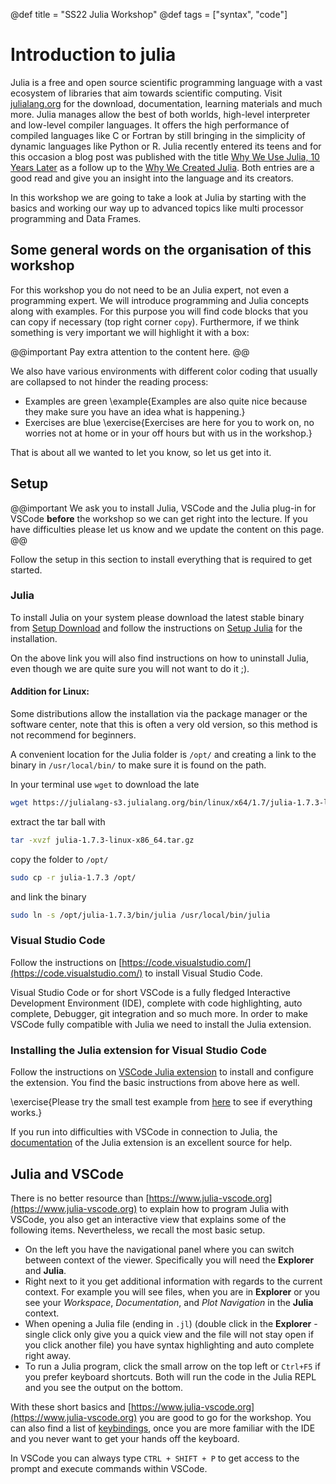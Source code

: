 @def title = "SS22 Julia Workshop"
@def tags = ["syntax", "code"]

# Introduction to julia

Julia is a free and open source scientific programming language with a vast ecosystem of libraries that aim towards scientific computing. Visit [julialang.org](https://julialang.org) for the download, documentation, learning materials and much more. Julia manages allow the best of both worlds, high-level interpreter and low-level compiler languages. It offers the high performance of compiled languages like C or Fortran by still bringing in the simplicity of dynamic languages like Python or R. Julia recently entered its teens and for this occasion a blog post was published with the title [Why We Use Julia, 10 Years Later](https://julialang.org/blog/2022/02/10years/) as a follow up to the [Why We Created Julia](https://julialang.org/blog/2012/02/why-we-created-julia/). Both entries are a good read and give you an insight into the language and its creators.

In this workshop we are going to take a look at Julia by starting with the basics and working our way up to advanced topics like multi processor programming and Data Frames.

## Some general words on the organisation of this workshop

For this workshop you do not need to be an Julia expert, not even a programming expert. We will introduce programming and Julia concepts along with examples. For this purpose you will find code blocks that you can copy if necessary (top right corner `copy`). Furthermore, if we think something is very important we will highlight it with a box:

@@important
Pay extra attention to the content here.
@@

We also have various environments with different color coding that usually are collapsed to not hinder the reading process:
- Examples are green
\example{Examples are also quite nice because they make sure you have an idea what is happening.}
- Exercises are blue
\exercise{Exercises are here for you to work on, no worries not at home or in your off hours but with us in the workshop.}

That is about all we wanted to let you know, so let us get into it.

## Setup

@@important
We ask you to install Julia, VSCode and the Julia plug-in for VSCode **before** the workshop so we can get right into the lecture. If you have difficulties please let us know and we update the content on this page. 
@@

Follow the setup in this section to install everything that is required to get started.

### Julia 
To install Julia on your system please download the latest stable binary from [Setup Download](https://julialang.org/downloads/) and follow the instructions on [Setup Julia](https://julialang.org/downloads/platform/) for the installation.

On the above link you will also find instructions on how to uninstall Julia, even though we are quite sure you will not want to do it ;).

#### Addition for Linux:
Some distributions allow the installation via the package manager or the software center, note that this is often a very old version, so this method is not recommend for beginners. 

A convenient location for the Julia folder is `/opt/` and creating a link to the binary in `/usr/local/bin/` to make sure it is found on the path. 

In your terminal use `wget` to download the late
```bash
wget https://julialang-s3.julialang.org/bin/linux/x64/1.7/julia-1.7.3-linux-x86_64.tar.gz
```
extract the tar ball with
```bash
tar -xvzf julia-1.7.3-linux-x86_64.tar.gz
```
copy the folder to `/opt/`
```bash
sudo cp -r julia-1.7.3 /opt/
```
and link the binary
```bash
sudo ln -s /opt/julia-1.7.3/bin/julia /usr/local/bin/julia
```

### Visual Studio Code

Follow the instructions on [https://code.visualstudio.com/](https://code.visualstudio.com/) to install Visual Studio Code. 

Visual Studio Code or for short VSCode is a fully fledged Interactive Development Environment (IDE), complete with code highlighting, auto complete, Debugger, git integration and so much more. In order to make VSCode fully compatible with Julia we need to install the Julia extension. 

### Installing the Julia extension for Visual Studio Code

Follow the instructions on [VSCode Julia extension](https://www.julia-vscode.org/docs/dev/gettingstarted/#Installing-the-Julia-extension) to install and configure the extension. You find the basic instructions from above here as well.

\exercise{Please try the small test example from [here](https://www.julia-vscode.org/docs/dev/gettingstarted/#Creating-Your-First-Julia-Hello-World-program) to see if everything works.}

If you run into difficulties with VSCode in connection to Julia, the [documentation](https://www.julia-vscode.org/docs/dev/) of the Julia extension is an excellent source for help. 

## Julia and VSCode

There is no better resource than [https://www.julia-vscode.org](https://www.julia-vscode.org) to explain how to program Julia with VSCode, you also get an interactive view that explains some of the following items. Nevertheless, we recall the most basic setup. 

- On the left you have the navigational panel where you can switch between context of the viewer. Specifically you will need the **Explorer** and **Julia**. 
- Right next to it you get additional information with regards to the current context. For example you will see files, when you are in **Explorer** or you see your *Workspace*, *Documentation*, and *Plot Navigation* in the **Julia** context.
- When opening a Julia file (ending in `.jl`) (double click in the **Explorer** - single click only give you a quick view and the file will not stay open if you click another file) you have syntax highlighting and auto complete right away. 
- To run a Julia program, click the small arrow on the top left or `Ctrl+F5` if you prefer keyboard shortcuts. Both will run the code in the Julia REPL and you see the output on the bottom.

With these short basics and [https://www.julia-vscode.org](https://www.julia-vscode.org) you are good to go for the workshop. You can also find a list of [keybindings](https://www.julia-vscode.org/docs/dev/userguide/keybindings/), once you are more familiar with the IDE and you never want to get your hands off the keyboard. 

In VSCode you can always type `CTRL + SHIFT + P` to get access to the prompt and execute commands within VSCode.
